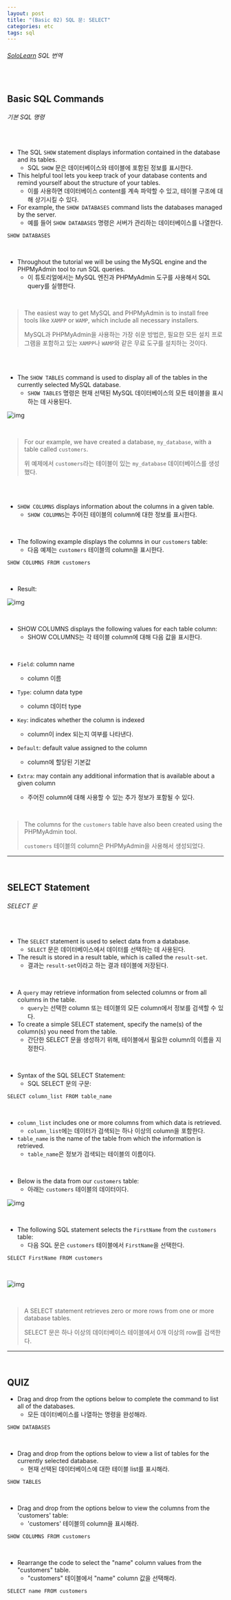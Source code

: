 ```yaml
---
layout: post
title: "(Basic 02) SQL 문: SELECT"
categories: etc
tags: sql
---
```


###### [SoloLearn](https://www.sololearn.com/) SQL 번역

<br>

## Basic SQL Commands

###### 기본 SQL 명령

<br>

- The SQL `SHOW` statement displays information contained in the database and its tables.
  - SQL `SHOW` 문은 데이터베이스와 테이블에 포함된 정보를 표시한다.
- This helpful tool lets you keep track of your database contents and remind yourself about the structure of your tables.
  - 이를 사용하면 데이터베이스 content를 계속 파악할 수 있고, 테이블 구조에 대해 상기시킬 수 있다.
- For example, the `SHOW DATABASES` command lists the databases managed by the server.
  - 예를 들어 `SHOW DATABASES` 명령은 서버가 관리하는 데이터베이스를 나열한다.

```mysql
SHOW DATABASES
```

<br>

- Throughout the tutorial we will be using the MySQL engine and the PHPMyAdmin tool to run SQL queries.
  - 이 튜토리얼에서는 MySQL 엔진과 PHPMyAdmin 도구를 사용해서 SQL query를 실행한다.

<br>

> The easiest way to get MySQL and PHPMyAdmin is to install free tools like `XAMPP` or `WAMP`, which include all necessary installers.
>
> MySQL과 PHPMyAdmin을 사용하는 가장 쉬운 방법은, 필요한 모든 설치 프로그램을 포함하고 있는  `XAMPP`나 `WAMP`와 같은 무료 도구를 설치하는 것이다.

<br>

<br>

- The `SHOW TABLES` command is used to display all of the tables in the currently selected MySQL database.
  - `SHOW TABLES` 명령은 현재 선택된 MySQL 데이터베이스의 모든 테이블을 표시하는 데 사용된다.

![img](/assets/img/sql-sololearn-basic-02-01.png)

<br>

> For our example, we have created a database, `my_database`, with a table called `customers`.
>
> 위 예제에서 `customers`라는 테이블이 있는 `my_database` 데이터베이스를 생성했다.

<br>

<br>

- `SHOW COLUMNS` displays information about the columns in a given table.
  - `SHOW COLUMNS`는 주어진 테이블의 column에 대한 정보를 표시한다.

<br>

- The following example displays the columns in our `customers` table:
  - 다음 예제는 `customers` 테이블의 column을 표시한다.

```mysql
SHOW COLUMNS FROM customers
```

<br>

- Result:

![img](/assets/img/sql-sololearn-basic-02-02.png)

<br>

- SHOW COLUMNS displays the following values for each table column:
  - SHOW COLUMNS는 각 테이블 column에 대해 다음 값을 표시한다.

<br>

- `Field`: column name
  - column 이름
- `Type`: column data type
  - column 데이터 type
- `Key`: indicates whether the column is indexed
  - column이 index 되는지 여부를 나타낸다.

- `Default`: default value assigned to the column
  - column에 할당된 기본값
- `Extra`: may contain any additional information that is available about a given column
  - 주어진 column에 대해 사용할 수 있는 추가 정보가 포함될 수 있다.

<br>

> The columns for the `customers` table have also been created using the PHPMyAdmin tool.
>
> `customers` 테이블의 column은 PHPMyAdmin을 사용해서 생성되었다.

------

<br>

## SELECT Statement

###### SELECT 문

<br>

- The `SELECT` statement is used to select data from a database.
  - `SELECT` 문은 데이터베이스에서 데이터를 선택하는 데 사용된다.
- The result is stored in a result table, which is called the `result-set`.
  - 결과는 `result-set`이라고 하는 결과 테이블에 저장된다.

<br>

- A `query` may retrieve information from selected columns or from all columns in the table.
  - `query`는 선택한 column 또는 테이블의 모든 column에서 정보를 검색할 수 있다.
- To create a simple SELECT statement, specify the name(s) of the column(s) you need from the table.
  - 간단한 SELECT 문을 생성하기 위해, 테이블에서 필요한 column의 이름을 지정한다.

<br>

- Syntax of the SQL SELECT Statement:
  - SQL SELECT 문의 구문:

```mysql
SELECT column_list FROM table_name
```

<br>

- `column_list` includes one or more columns from which data is retrieved.
  - `column_list`에는 데이터가 검색되는 하나 이상의 column을 포함한다.
- `table_name` is the name of the table from which the information is retrieved.
  - `table_name`은 정보가 검색되는 테이블의 이름이다.

<br>

- Below is the data from our `customers` table:
  - 아래는 `customers` 테이블의 데이터이다.

![img](/assets/img/sql-sololearn-basic-02-03.png)

<br>

- The following SQL statement selects the `FirstName` from the `customers` table:
  - 다음 SQL 문은 `customers` 테이블에서 `FirstName`을 선택한다.

```mysql
SELECT FirstName FROM customers
```

<br>

![img](/assets/img/sql-sololearn-basic-02-04.png)

<br>

> A SELECT statement retrieves zero or more rows from one or more database tables.
>
> SELECT 문은 하나 이상의 데이터베이스 테이블에서 0개 이상의 row를 검색한다.

------

<br>

## QUIZ

- Drag and drop from the options below to complete the command to list all of the databases.
  - 모든 데이터베이스를 나열하는 명령을 완성해라.

```mysql
SHOW DATABASES
```

<br>

- Drag and drop from the options below to view a list of tables for the currently selected database.
  - 현재 선택된 데이터베이스에 대한 테이블 list를 표시해라.

```mysql
SHOW TABLES
```

<br>

- Drag and drop from the options below to view the columns from the 'customers' table:
  - 'customers' 테이블의 column을 표시해라.

```mysql
SHOW COLUMNS FROM customers
```

<br>

- Rearrange the code to select the "name" column values from the "customers" table.
  - "customers" 테이블에서 "name" column 값을 선택해라.

```mysql
SELECT name FROM customers
```

<br>
